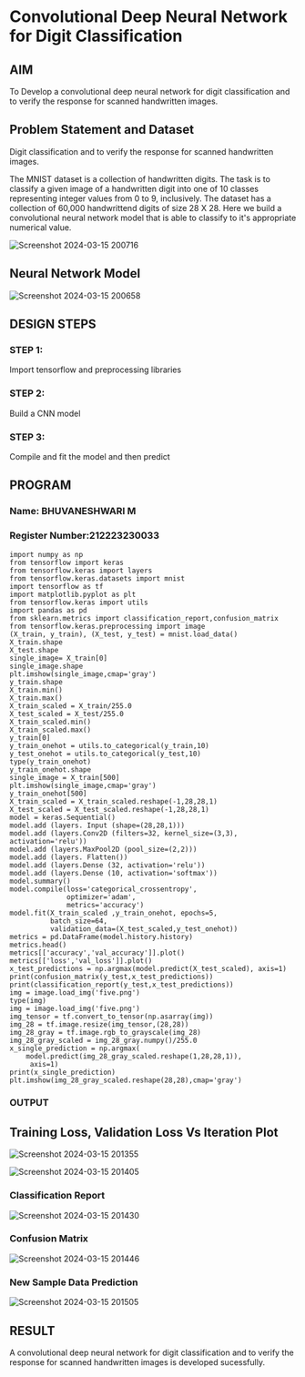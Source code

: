 # Convolutional Deep Neural Network for Digit Classification

## AIM

To Develop a convolutional deep neural network for digit classification and to verify the response for scanned handwritten images.

## Problem Statement and Dataset
Digit classification and to verify the response for scanned handwritten images.

The MNIST dataset is a collection of handwritten digits. The task is to classify a given image of a handwritten digit into one of 10 classes representing integer values from 0 to 9, inclusively. The dataset has a collection of 60,000 handwrittend digits of size 28 X 28. Here we build a convolutional neural network model that is able to classify to it's appropriate numerical value.

![Screenshot 2024-03-15 200716](https://github.com/Bhuvana23013531/mnist-classification/assets/147125678/c08159b9-acbb-4a91-b81d-1633ba9c1ba1)

## Neural Network Model

![Screenshot 2024-03-15 200658](https://github.com/Bhuvana23013531/mnist-classification/assets/147125678/6f55d717-f29f-426a-9e0b-9393abf339ee)


## DESIGN STEPS

### STEP 1:
Import tensorflow and preprocessing libraries
### STEP 2:
Build a CNN model
### STEP 3:
Compile and fit the model and then predict

## PROGRAM

### Name: BHUVANESHWARI M
### Register Number:212223230033
```
import numpy as np
from tensorflow import keras
from tensorflow.keras import layers
from tensorflow.keras.datasets import mnist
import tensorflow as tf
import matplotlib.pyplot as plt
from tensorflow.keras import utils
import pandas as pd
from sklearn.metrics import classification_report,confusion_matrix
from tensorflow.keras.preprocessing import image
(X_train, y_train), (X_test, y_test) = mnist.load_data()
X_train.shape
X_test.shape
single_image= X_train[0]
single_image.shape
plt.imshow(single_image,cmap='gray')
y_train.shape
X_train.min()
X_train.max()
X_train_scaled = X_train/255.0
X_test_scaled = X_test/255.0
X_train_scaled.min()
X_train_scaled.max()
y_train[0]
y_train_onehot = utils.to_categorical(y_train,10)
y_test_onehot = utils.to_categorical(y_test,10)
type(y_train_onehot)
y_train_onehot.shape
single_image = X_train[500]
plt.imshow(single_image,cmap='gray')
y_train_onehot[500]
X_train_scaled = X_train_scaled.reshape(-1,28,28,1)
X_test_scaled = X_test_scaled.reshape(-1,28,28,1)
model = keras.Sequential()
model.add (layers. Input (shape=(28,28,1)))
model.add (layers.Conv2D (filters=32, kernel_size=(3,3), activation='relu'))
model.add (layers.MaxPool2D (pool_size=(2,2)))
model.add (layers. Flatten())
model.add (layers.Dense (32, activation='relu'))
model.add (layers.Dense (10, activation='softmax'))
model.summary()
model.compile(loss='categorical_crossentropy',
              optimizer='adam',
              metrics='accuracy')
model.fit(X_train_scaled ,y_train_onehot, epochs=5,
          batch_size=64,
          validation_data=(X_test_scaled,y_test_onehot))
metrics = pd.DataFrame(model.history.history)
metrics.head()
metrics[['accuracy','val_accuracy']].plot()
metrics[['loss','val_loss']].plot()
x_test_predictions = np.argmax(model.predict(X_test_scaled), axis=1)
print(confusion_matrix(y_test,x_test_predictions))
print(classification_report(y_test,x_test_predictions))
img = image.load_img('five.png')
type(img)
img = image.load_img('five.png')
img_tensor = tf.convert_to_tensor(np.asarray(img))
img_28 = tf.image.resize(img_tensor,(28,28))
img_28_gray = tf.image.rgb_to_grayscale(img_28)
img_28_gray_scaled = img_28_gray.numpy()/255.0
x_single_prediction = np.argmax(
    model.predict(img_28_gray_scaled.reshape(1,28,28,1)),
     axis=1)
print(x_single_prediction)
plt.imshow(img_28_gray_scaled.reshape(28,28),cmap='gray')
```
### OUTPUT
## Training Loss, Validation Loss Vs Iteration Plot
![Screenshot 2024-03-15 201355](https://github.com/Bhuvana23013531/mnist-classification/assets/147125678/f32f097f-345c-4239-af07-bbaf126c93c2)

![Screenshot 2024-03-15 201405](https://github.com/Bhuvana23013531/mnist-classification/assets/147125678/9c430366-1048-4858-8d8d-3b62b294b829)


### Classification Report

![Screenshot 2024-03-15 201430](https://github.com/Bhuvana23013531/mnist-classification/assets/147125678/c34678e4-b99a-43c6-abf8-e02e81e76286)

### Confusion Matrix
![Screenshot 2024-03-15 201446](https://github.com/Bhuvana23013531/mnist-classification/assets/147125678/b06ecfdc-ca9c-400c-89a4-6e321244fdcd)

### New Sample Data Prediction

![Screenshot 2024-03-15 201505](https://github.com/Bhuvana23013531/mnist-classification/assets/147125678/2abaedcb-8307-4609-ae21-f22ced68b514)

## RESULT
A convolutional deep neural network for digit classification and to verify the response for scanned handwritten images is developed sucessfully.
